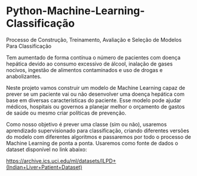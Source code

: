 # Python-Machine-Learning-Classificação
Processo de Construção, Treinamento, Avaliação e Seleção de Modelos Para Classificação


Tem aumentado de forma contínua o número de pacientes com doença hepática devido ao consumo excessivo de álcool, inalação de gases nocivos, ingestão de alimentos contaminados e uso de drogas e anabolizantes.

Neste projeto vamos construir um modelo de Machine Learning capaz de prever se um paciente vai ou não desenvolver uma doença hepática com base em diversas características do paciente. Esse modelo pode ajudar médicos, hospitais ou governos a planejar melhor o orçamento de gastos de saúde ou mesmo criar políticas de prevenção.

Como nosso objetivo é prever uma classe (sim ou não), usaremos aprendizado supervisionado para classificação, criando diferentes versões do modelo com diferentes algoritmos e passaremos por todo o processo de Machine Learning de ponta a ponta. Usaremos como fonte de dados o dataset disponível no link abaixo:

https://archive.ics.uci.edu/ml/datasets/ILPD+(Indian+Liver+Patient+Dataset)
